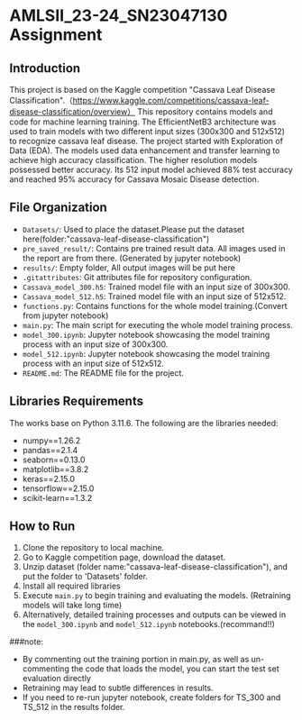# AMLSII_23-24_SN23047130 Assignment
## 

## Introduction
This project is based on the Kaggle competition "Cassava Leaf Disease Classification".（https://www.kaggle.com/competitions/cassava-leaf-disease-classification/overview）
This repository contains models and code for machine learning training. The EfficientNetB3 architecture was used to train models with two different input sizes (300x300 and 512x512) to recognize cassava leaf disease. The project started with Exploration of Data (EDA). The models used data enhancement and transfer learning to achieve high accuracy classification. The higher resolution models possessed better accuracy. Its 512 input model achieved 88% test accuracy and reached 95% accuracy for Cassava Mosaic Disease detection. 

## File Organization
- `Datasets/`: Used to place the dataset.Please put the dataset here(folder:"cassava-leaf-disease-classification")
- `pre_saved_result/`: Contains pre trained result data. All images used in the report are from there. (Generated by jupyter notebook)
- `results/`: Empty folder, All output images will be put here
- `.gitattributes`: Git attributes file for repository configuration.
- `Cassava_model_300.h5`: Trained model file with an input size of 300x300.
- `Cassava_model_512.h5`: Trained model file with an input size of 512x512.
- `functions.py`: Contains functions for the whole model training.(Convert from jupyter notebook)
- `main.py`: The main script for executing the whole model training process. 
- `model_300.ipynb`: Jupyter notebook showcasing the model training process with an input size of 300x300.
- `model_512.ipynb`: Jupyter notebook showcasing the model training process with an input size of 512x512.
- `README.md`: The README file for the project.

## Libraries Requirements
The works base on Python 3.11.6. The following are the libraries needed:
- numpy==1.26.2
- pandas==2.1.4
- seaborn==0.13.0
- matplotlib==3.8.2
- keras==2.15.0
- tensorflow==2.15.0
- scikit-learn==1.3.2

## How to Run
1. Clone the repository to local machine.
2. Go to Kaggle competition page, download the dataset.
3. Unzip dataset (folder name:"cassava-leaf-disease-classification"), and put the folder to 'Datasets' folder.
4. Install all required libraries 
5. Execute `main.py` to begin training and evaluating the models. (Retraining models will take long time)
6. Alternatively, detailed training processes and outputs can be viewed in the `model_300.ipynb` and `model_512.ipynb` notebooks.(recommand!!)

   
###note:
- By commenting out the training portion in main.py, as well as un-commenting the code that loads the model, you can start the test set evaluation directly
- Retraining may lead to subtle differences in results.
- If you need to re-run jupyter notebook, create folders for TS_300 and TS_512 in the results folder.









